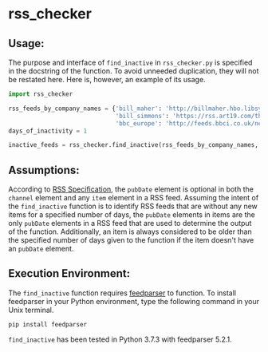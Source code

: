 # rss_checker

## Usage: ##
The purpose and interface of `find_inactive` in `rss_checker.py` is specified in the docstring of the function. To avoid
unneeded duplication, they will not be restated here. Here is, however, an example of its usage.

```python
import rss_checker

rss_feeds_by_company_names = {'bill_maher': 'http://billmaher.hbo.libsynpro.com/rss',
                              'bill_simmons': 'https://rss.art19.com/the-bill-simmons-podcast',
                              'bbc_europe': 'http://feeds.bbci.co.uk/news/world/europe/rss.xml'}
days_of_inactivity = 1

inactive_feeds = rss_checker.find_inactive(rss_feeds_by_company_names, days_of_inactivity)
```

## Assumptions: ##
According to [RSS Specification](http://www.rssboard.org/rss-specification "RSS Specification"), the `pubDate` element
is optional in both the `channel` element and any `item` element in a RSS feed. Assuming the intent of the 
`find_inactive` function is to identify RSS feeds that are without any new items for a specified number of days, the
`pubDate` elements in items are the only `pubDate` elements in a RSS feed that are used to determine the output of the 
function. Additionally, an item is always considered to be older than the specified number of days given to the function
if the item doesn't have an `pubDate` element.

## Execution Environment: ##
The `find_inactive` function requires [feedparser](https://github.com/kurtmckee/feedparser) to function. To install
feedparser in your Python environment, type the following command in your Unix terminal.
```
pip install feedparser
```

`find_inactive` has been tested in Python 3.7.3 with feedparser 5.2.1. 
